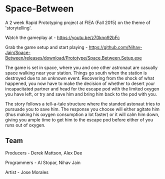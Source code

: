 # Space-Between
A 2 week Rapid Prototyping project at FIEA (Fall 2015) on the theme of 'storytelling'.

Watch the gameplay at - https://youtu.be/z70knq92bFc

Grab the game setup and start playing - https://github.com/Nihav-Jain/Space-Between/releases/download/Prototype/Space.Between.Setup.exe

The game is set in space, where you and one other astronaut are casually space walking near your station. Things go south when the station is destroyed due to an unknown event. Recovering from the shock of what happened, you now have to make the decision of whether to desert your incapacitated partner and head for the escape pod with the limited oxygen you have left, or try and save him and bring him back to the pod with you.

The story follows a tell-a-tale structure where the standed astonaut tries to pursuade you to save him. The response you choose will either agitate him (thus making his oxygen consumption a lot faster) or it will calm him down, giving you ample time to get him to the escape pod before either of you runs out of oxygen.

## Team

Producers - Derek Mattson, Alex Dee

Programmers - Al Stopar, Nihav Jain

Artist - Jose Morales
